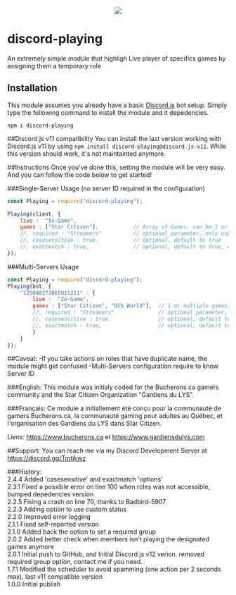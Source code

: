 <p align="center"><a href="https://nodei.co/npm/discord-playing/"><img src="https://nodei.co/npm/discord-playing.png"></a></p>

# discord-playing
An extremely simple module that highligh Live player of specifics games by assigning them a temporary role 

## Installation
This module assumes you already have a basic [Discord.js](https://discord.js.org/#/) bot setup.
Simply type the following command to install the module and it depedencies.
```
npm i discord-playing
``` 

##Discord.js v11 compatibility
You can install the last version working with Discord.js v11 by using `npm install discord-playing@discord.js-v11`.
While this version should work, it's not maintainted anymore.

##Instructions
Once you've done this, setting the module will be very easy.
And you can follow the code  below to get started!

###Single-Server Usage (no server ID required in the configuration)
```js
const Playing = require("discord-playing");

Playing(client, {
	live :  "In-Game",
	games : ["Star Citizen"], 			// Array of Games, can be 1 or multiples format changed on v2.0.0
	//, required : "Streamers" 			// optional parameter, only use if you want to take action on people of a specific role
	//, casesensitive : true, 		 	// optional, default to true
	//, exactmatch : true, 				// optional, default to true, will match if the configured string is present in the activity or state
});
```
###Multi-Servers Usage 

```js
const Playing = require("discord-playing");
Playing(bot, {
	"125048273865015211" : {
		live :  "In-Game",
		games : ["Star Citizen", "DCS World"],	// 1 or multiple games, format changed on v2.0.0
		//, required : "Streamers" 				// optional parameter, only use if you want to take action on people of a specific role
		//, casesensitive : true,  				// optional, default to true
		//, exactmatch : true, 					// optional, default to true, will match if the configured string is present in the activity or state
		}	
	}
});
```


##Caveat:
-If you take actions on roles that have duplicate name, the module might get confused 
-Multi-Servers configuration require to know Server ID

###English:
This module was initialy coded for the Bucherons.ca gamers community and the Star Citizen Organization "Gardiens du LYS".

###Français:
Ce module a initiallement été conçu pour la communauté de gamers Bucherons.ca, la communauté gaming pour adultes au Québec, et l'organisation des Gardiens du LYS dans Star Citizen.  
  
Liens:  https://www.bucherons.ca et https://www.gardiensdulys.com  

##Support:
You can reach me via my Discord Development Server at https://discord.gg/Tmtjkwz

###History:  
2.4.4 Added 'casesensitive' and exactmatch 'options'  
2.3.1 Fixed a possible error on line 100 when roles was not accessible, bumped depedencies version  
2.2.5 Fixing a crash on line 70, thanks to Badbird-5907  
2.2.3 Adding option to use custom status  
2.2.0 Improved error logging  
2.1.1 Fixed self-reported version  
2.1.0 Added back the option to set a required group  
2.0.2 Added better check when members isn't playing the designated games anymore  
2.0.1 Initial push to GitHub, and Initial Discord.js v12 verion. removed required group option, contact me if you need.  
1.7.1 Modified the scheduler to avoid spamming (one action per 2 seconds max), last v11 compatible version  
1.0.0 Initial publish  

